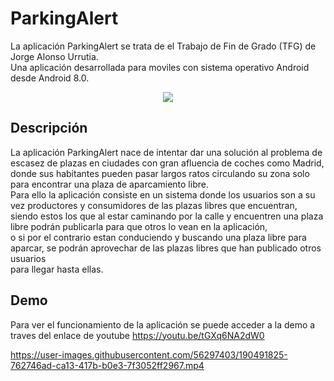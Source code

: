 # ParkingAlert
La aplicación ParkingAlert se trata de el Trabajo de Fin de Grado (TFG) de Jorge Alonso Urrutia.  
Una aplicación desarrollada para moviles con sistema operativo Android desde Android 8.0.  
<p align="center">
 <img src="https://user-images.githubusercontent.com/56297403/190228286-78c4b174-28f7-44f0-87ff-76c24534fb6c.PNG">
</p>


## Descripción  
La aplicación ParkingAlert nace de intentar dar una solución al problema de escasez de plazas en ciudades con gran afluencia de coches como Madrid,  
donde sus habitantes pueden pasar largos ratos circulando su zona solo para encontrar una plaza de aparcamiento libre.  
Para ello la aplicación consiste en un sistema donde los usuarios son a su vez productores y consumidores de las plazas libres que encuentran,  
siendo estos los que al estar caminando por la calle y encuentren una plaza libre podrán publicarla para que otros lo vean en la aplicación,  
o si por el contrario estan conduciendo y buscando una plaza libre para aparcar, se podrán aprovechar de las plazas libres que han publicado otros usuarios  
para llegar hasta ellas.

## Demo  
Para ver el funcionamiento de la aplicación se puede acceder a la demo a traves del enlace de youtube https://youtu.be/tGXq6NA2dW0  



https://user-images.githubusercontent.com/56297403/190491825-762746ad-ca13-417b-b0e3-7f3052ff2967.mp4

